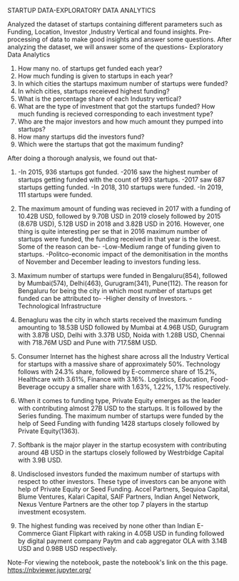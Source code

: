 STARTUP DATA-EXPLORATORY DATA ANALYTICS

Analyzed the dataset of startups containing different parameters such as Funding, Location, Investor ,Industry Vertical and found insights.
Pre-processing of data to make good insights and answer some questions.
After analyzing the dataset, we will answer some of the questions-
Exploratory Data Analytics

1) How many no. of startups get funded each year?
2) How much funding is given to startups in each year?
3) In which cities the startups maximum number of startups were funded?
4) In which cities, startups receieved highest funding?
5) What is the percentage share of each Industry vertical?
6) What are the type of investment that got the startups funded? How much funding is recieved corresponding to each investment type?
7) Who are the major investors and how much amount they pumped into startups?
8) How many startups did the investors fund?
9) Which were the startups that got the maximum funding?

After doing a thorough analysis, we found out that-
1) -In 2015, 936 startups got funded. 
   -2016 saw the highest number of startups getting funded with the count of 993 startups. 
   -2017 saw 687 startups getting funded.
   -In 2018, 310 startups were funded.
   -In 2019, 111 startups were funded.
   
2) The maximum amount of funding was recieved in 2017 with a funding of 10.42B USD, followed by 9.70B USD in 2019 closely followed by 2015 (8.67B USD), 5.12B USD in 2018 and 3.82B USD in 2016.
   However, one thing is quite interesting per se that in 2016 maximum number of startups were funded, the funding received in that year is the lowest.
   Some of the reason can be-
   -Low-Medium range of funding given to startups.
   -Politco-economic impact of the demonitisation in the months of November and December leading to investors funding less.
 
3) Maximum number of startups were funded in Bengaluru(854), followed by Mumbai(574), Delhi(463), Gurugram(341), Pune(112).
   The reason for Bengaluru for being the city in which most number of startups get funded can be attributed to-
   -Higher density of Investors.
   -Technological Infrastructure
 
4) Benagluru was the city in whch starts received the maximum funding amounting to 18.53B USD followed by Mumbai at 4.96B USD, Gurugram with 3.87B USD, Delhi with 3.37B USD, Noida with 1.28B USD, Chennai with 718.76M USD and Pune with 717.58M USD.

5) Consumer Internet has the highest share across all the Industry Vertical for startups with a massive share of approximately 50%. 
   Technology follows with 24.3% share, followed by E-commerce share of 15.2%, Healthcare with 3.61%, Finance with 3.16%.
   Logistics, Education, Food-Beverage occupy a smaller share with 1.63%, 1.22%, 1.17% respectively.
 
6) When it comes to funding type, Private Equity emerges as the leader with contributing almost 27B USD to the startups.
   It is followed by the Series funding.
   The maximum number of startups were funded by the help of Seed Funding with funding 1428 startups closely followed by Private Equity(1363).

7) Softbank is the major player in the startup ecosystem with contributing around 4B USD in the startups closely followed by Westrbidge Capital with 3.9B USD.

8) Undisclosed investors funded the maximum number of startups with respect to other investors. These type of investors can be anyone with help of Private Equity or Seed Funding.
   Accel Partners, Sequioa Capital, Blume Ventures, Kalari Capital, SAIF Partners, Indian Angel Network, Nexus Venture Partners are the other top 7 players in the startup investment ecosystem.
   
9) The highest funding was received by none other than Indian E-Commerce Giant Flipkart with raking in 4.05B USD in funding followed by digital payment company Paytm and cab aggregator OLA with 3.14B USD and 0.98B USD respectively.
 
Note-For viewing the notebook, paste the notebook's link on the this page.
https://nbviewer.jupyter.org/
